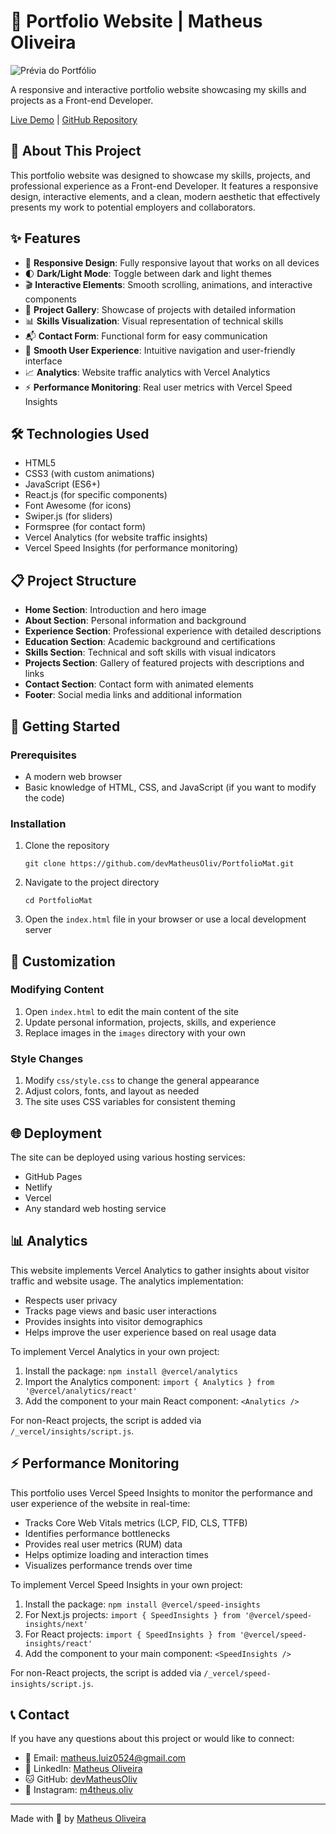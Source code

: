 # 👋 Portfolio Website | Matheus Oliveira

![Prévia do Portfólio](images/previa.png)

A responsive and interactive portfolio website showcasing my skills and projects as a Front-end Developer.

[Live Demo](https://portfoliomat.site/) | [GitHub Repository](https://github.com/devMatheusOliv/PortfolioMat)

## 💫 About This Project

This portfolio website was designed to showcase my skills, projects, and professional experience as a Front-end Developer. It features a responsive design, interactive elements, and a clean, modern aesthetic that effectively presents my work to potential employers and collaborators.

## ✨ Features

- 🎨 **Responsive Design**: Fully responsive layout that works on all devices
- 🌓 **Dark/Light Mode**: Toggle between dark and light themes
- 🎬 **Interactive Elements**: Smooth scrolling, animations, and interactive components
- 📱 **Project Gallery**: Showcase of projects with detailed information
- 📊 **Skills Visualization**: Visual representation of technical skills
- 📬 **Contact Form**: Functional form for easy communication
- 🎯 **Smooth User Experience**: Intuitive navigation and user-friendly interface
- 📈 **Analytics**: Website traffic analytics with Vercel Analytics
- ⚡ **Performance Monitoring**: Real user metrics with Vercel Speed Insights

## 🛠️ Technologies Used

- HTML5
- CSS3 (with custom animations)
- JavaScript (ES6+)
- React.js (for specific components)
- Font Awesome (for icons)
- Swiper.js (for sliders)
- Formspree (for contact form)
- Vercel Analytics (for website traffic insights)
- Vercel Speed Insights (for performance monitoring)

## 📋 Project Structure

- **Home Section**: Introduction and hero image
- **About Section**: Personal information and background
- **Experience Section**: Professional experience with detailed descriptions
- **Education Section**: Academic background and certifications
- **Skills Section**: Technical and soft skills with visual indicators
- **Projects Section**: Gallery of featured projects with descriptions and links
- **Contact Section**: Contact form with animated elements
- **Footer**: Social media links and additional information

## 🚀 Getting Started

### Prerequisites

- A modern web browser
- Basic knowledge of HTML, CSS, and JavaScript (if you want to modify the code)

### Installation

1. Clone the repository
   ```
   git clone https://github.com/devMatheusOliv/PortfolioMat.git
   ```
2. Navigate to the project directory
   ```
   cd PortfolioMat
   ```
3. Open the `index.html` file in your browser or use a local development server

## 🎨 Customization

### Modifying Content

1. Open `index.html` to edit the main content of the site
2. Update personal information, projects, skills, and experience
3. Replace images in the `images` directory with your own

### Style Changes

1. Modify `css/style.css` to change the general appearance
2. Adjust colors, fonts, and layout as needed
3. The site uses CSS variables for consistent theming

## 🌐 Deployment

The site can be deployed using various hosting services:

- GitHub Pages
- Netlify
- Vercel
- Any standard web hosting service

## 📊 Analytics

This website implements Vercel Analytics to gather insights about visitor traffic and website usage. The analytics implementation:

- Respects user privacy
- Tracks page views and basic user interactions
- Provides insights into visitor demographics
- Helps improve the user experience based on real usage data

To implement Vercel Analytics in your own project:

1. Install the package: `npm install @vercel/analytics`
2. Import the Analytics component: `import { Analytics } from '@vercel/analytics/react'`
3. Add the component to your main React component: `<Analytics />`

For non-React projects, the script is added via `/_vercel/insights/script.js`.

## ⚡ Performance Monitoring

This portfolio uses Vercel Speed Insights to monitor the performance and user experience of the website in real-time:

- Tracks Core Web Vitals metrics (LCP, FID, CLS, TTFB)
- Identifies performance bottlenecks
- Provides real user metrics (RUM) data
- Helps optimize loading and interaction times
- Visualizes performance trends over time

To implement Vercel Speed Insights in your own project:

1. Install the package: `npm install @vercel/speed-insights`
2. For Next.js projects: `import { SpeedInsights } from '@vercel/speed-insights/next'`
3. For React projects: `import { SpeedInsights } from '@vercel/speed-insights/react'`
4. Add the component to your main component: `<SpeedInsights />`

For non-React projects, the script is added via `/_vercel/speed-insights/script.js`.

## 📞 Contact

If you have any questions about this project or would like to connect:

- 📧 Email: [matheus.luiz0524@gmail.com](mailto:matheus.luiz0524@gmail.com)
- 💼 LinkedIn: [Matheus Oliveira](https://www.linkedin.com/in/matheus-olive)
- 🐱 GitHub: [devMatheusOliv](https://github.com/devMatheusOliv)
- 📸 Instagram: [m4theus.oliv](https://www.instagram.com/m4theus.oliv/)

---

Made with 💜 by [Matheus Oliveira](https://github.com/devMatheusOliv)
